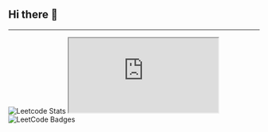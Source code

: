 ## Hi there 👋
---

![Leetcode Stats](https://leetcard.jacoblin.cool/717822p145?theme=dark&ext=contest) <iframe src="https://lottie.host/embed/c62841ce-f04e-4889-bc39-11d9202d7ae7/M22UIRZFBB.json"></iframe> <img src="https://leetcode-badge-showcase.vercel.app/api?username=717822p145&animated=true" alt="LeetCode Badges"/>

<!--
**sakthi-2005/sakthi-2005** is a ✨ _special_ ✨ repository because its `README.md` (this file) appears on your GitHub profile.

Here are some ideas to get you started:

- 🔭 I’m currently working on ...
- 🌱 I’m currently learning ...
- 👯 I’m looking to collaborate on ...
- 🤔 I’m looking for help with ...
- 💬 Ask me about ...
- 📫 How to reach me: ...
- 😄 Pronouns: ...
- ⚡ Fun fact: ...
-->
